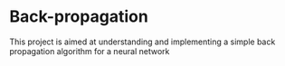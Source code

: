 # Back-propagation
This project is aimed at understanding and implementing a simple back propagation algorithm for a neural network
